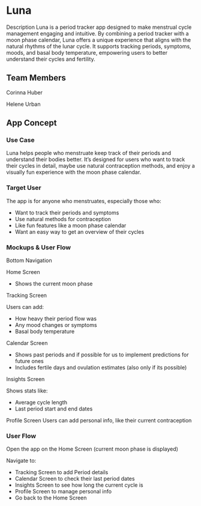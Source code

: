 # Luna

Description
Luna is a period tracker app designed to make menstrual cycle management engaging and intuitive. By combining a period tracker with a moon phase calendar, Luna offers a unique experience that aligns with the natural rhythms of the lunar cycle. It supports tracking periods, symptoms, moods, and basal body temperature, empowering users to better understand their cycles and fertility.

## Team Members
Corinna Huber

Helene Urban

## App Concept

### Use Case
Luna helps people who menstruate keep track of their periods and understand their bodies better. It’s designed for users who want to track their cycles in detail, maybe use natural contraception methods, and enjoy a visually fun experience with the moon phase calendar.

### Target User
The app is for anyone who menstruates, especially those who:
- Want to track their periods and symptoms
- Use natural methods for contraception
- Like fun features like a moon phase calendar
- Want an easy way to get an overview of their cycles

### Mockups & User Flow
Bottom Navigation

Home Screen
- Shows the current moon phase

Tracking Screen

Users can add:
- How heavy their period flow was
- Any mood changes or symptoms
- Basal body temperature

Calendar Screen
- Shows past periods and if possible for us to implement predictions for future ones
- Includes fertile days and ovulation estimates (also only if its possible)

Insights Screen

Shows stats like:
- Average cycle length
- Last period start and end dates

Profile Screen
Users can add personal info, like their current contraception

### User Flow
Open the app on the Home Screen (current moon phase is displayed)

Navigate to:
- Tracking Screen to add Period details
- Calendar Screen to check their last period dates
- Insights Screen to see how long the current cycle  is
- Profile Screen to manage personal info
- Go back to the Home Screen

 
